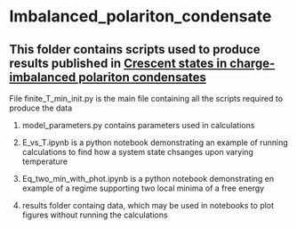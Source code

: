 # Imbalanced_polariton_condensate

## This folder contains scripts used to produce results published in [Crescent states in charge-imbalanced polariton condensates](https://journals.aps.org/prl/abstract/10.1103/PhysRevLett.125.067405)

File finite_T_min_init.py is the main file containing all the scripts required to produce the data

1. model_parameters.py contains parameters used in calculations

2. E_vs_T.ipynb is a python notebook demonstrating an example of running calculations to find how a system state chsanges upon varying temperature

3. Eq_two_min_with_phot.ipynb is a python notebook demonstrating en example of a regime supporting two local minima of a free energy

4. results folder containg data, which may be used in notebooks to plot figures without running the calculations
